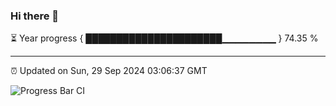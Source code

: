 ### Hi there 👋

⏳ Year progress { ██████████████████████▁▁▁▁▁▁▁▁ } 74.35 %

---

⏰ Updated on Sun, 29 Sep 2024 03:06:37 GMT

![Progress Bar CI](https://github.com/IshwaranRudhara/GIT-ACTION/workflows/Progress%20Bar%20CI/badge.svg)
